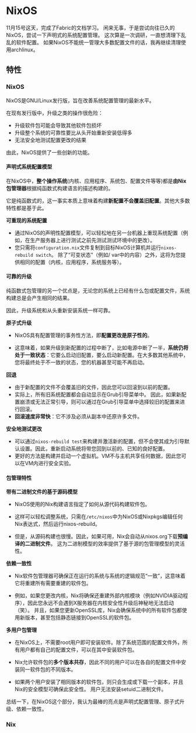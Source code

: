 # NixOS

11月15号这天，完成了Fabric的文档学习。
闲来无事，于是尝试向往已久的NixOS，尝试一下声明式的系统配置管理。
这次算是一次调研，一直想清理下乱乱的软件配置。
如果NixOS不能统一管理大多数配置文件的话，我再继续清理使用archlinux。



## 特性



### NixOS

NixOS是GNU/Linux发行版，旨在改善系统配置管理的最新水平。

在现有发行版中，升级之类的操作很危险：

- 升级软件包可能会导致其他软件包损坏
- 升级整个系统的可靠性要比从头开始重新安装低得多
- 无法安全地测试配置更改的结果

由此，NixOS提供了一些创新的功能。



#### 声明式系统配置模型

在NixOS中，**整个操作系统**(内核、应用程序、系统包、配置文件等等)都是**由Nix包管理器**根据纯函数式构建语言的描述构建的。

它是纯函数式的，这一事实本质上意味着构建**新配置不会覆盖旧配置**。其他大多数特性都是基于此。



**可重现的系统配置**

- 通过NixOS的声明性配置模型，可以轻松地在另一台机器上重现系统配置（例如，在生产服务器上进行测试之前先测试测试环境中的更改）。  
- 您只需将`configuration.nix`文件复制到目标NixOS计算机并运行`nixos-rebuild switch`。 除了“可变状态”（例如/  var中的内容）之外，这将为您提供相同的配置（内核，应用程序，系统服务等）。



#### 可靠的升级

纯函数式包管理的另一个优点是，无论您的系统上已经有什么包或配置文件，系统构建总是会产生相同的结果。

因此，升级系统和从头重新安装系统一样可靠。



**原子式升级**

- NixOS具有配置管理的事务性方法，即**配置更改是原子性的**。

- 这意味着，如果升级到新配置的过程中断了，比如电源中断了一半，**系统仍将处于一致状态**：它要么启动旧配置，要么启动新配置。在大多数其他系统中，您将最终处于不一致的状态，您的机器甚至可能不再启动。



**回退**

- 由于新配置的文件不会覆盖旧的文件，因此您可以回滚到以前的配置。 
- 实际上，所有旧系统配置都会自动显示在Grub引导菜单中。 因此，如果新配置崩溃或无法正常引导，则可以通过在Grub引导菜单中选择较旧的配置来进行回滚。 
- **回滚速度非常快**：它不涉及必须从副本中还原许多文件。



**安全地测试更改**

- 可以通过`nixos-rebuild test`来构建并激活新的配置，但不会使其成为引导默认设置。因此，重新启动系统将带您回到以前的、已知的良好配置。
- 更好的方法是构建并启动一个虚拟机。VM不与主机共享任何数据，因此您可以在VM内进行安全实验。



#### 包管理特性



**带有二进制文件的基于源码模型**

- NixOS使用的Nix构建语言指定了如何从源代码构建软件包。

- 这样可以轻松调整系统，只需在`/etc/nixos`中为NixOS或Nixpkgs编辑任何Nix表达式，然后运行nixos-rebuild。

- 但是，从源码构建也很慢。因此，如果可用，Nix会自动从nixos.org下载**预编译的二进制文件**。 这为二进制模型的效率提供了基于源的包管理模型的灵活性。



**依赖一致性**

- Nix软件包管理器可确保正在运行的系统与系统的逻辑规范“一致”，这意味着它将重建所有需要重建的软件包。

- 例如，如果您更改内核，Nix将确保还重建外部内核模块（例如NVIDIA驱动程序），因此您永远不会遇到X服务器在内核安全性升级后神秘地无法启动（笑）。 并且，如果您更新OpenSSL库，Nix会确保系统中的所有软件包都使用新版本，甚至包括静态链接到OpenSSL的软件包。



**多用户包管理**

- 在NixOS上，不需要root用户即可安装软件。除了系统范围的配置文件外，所有用户都有自己的配置文件，可以在其中安装软件包。

- Nix允许软件包的**多个版本共存**，因此不同的用户可以在各自的配置文件中安装同一软件包的不同版本。

- 如果两个用户安装了相同版本的软件包，则只会生成或下载一个副本，并且Nix的安全模型可确保此安全性。 用户无法安装setuid二进制文件。



总结一下，在NixOS这个部分，我认为最棒的亮点是声明式配置管理、原子式升级、依赖一致性。



### Nix